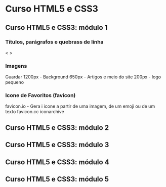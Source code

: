 # Curso HTML5 e CSS3

## Curso HTML5 e CSS3: módulo 1

### Títulos, parágrafos e quebrass de linha

&lt; &gt;

### Imagens

Guardar
1200px - Background
650px - Artigos e meio do site
200px - logo pequeno

### Icone de Favoritos (favicon)

favicon.io - Gera i icone a partir de uma imagem, de um emoji ou de um texto
favicon.cc
iconarchive

## Curso HTML5 e CSS3: módulo 2

## Curso HTML5 e CSS3: módulo 3

## Curso HTML5 e CSS3: módulo 4

## Curso HTML5 e CSS3: módulo 5
